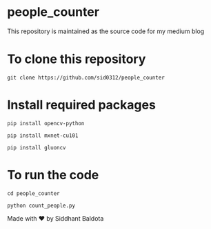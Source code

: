 # people_counter
This repository is maintained as the source code for my medium blog 

# To clone this repository
```
git clone https://github.com/sid0312/people_counter
```
# Install required packages

```
pip install opencv-python

pip install mxnet-cu101

pip install gluoncv
``` 
# To run the code 
```
cd people_counter

python count_people.py
``` 

Made with :heart: by Siddhant Baldota 
